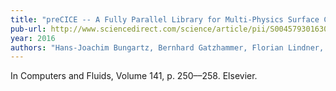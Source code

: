 ```yaml
---
title: "preCICE -- A Fully Parallel Library for Multi-Physics Surface Coupling"
pub-url: http://www.sciencedirect.com/science/article/pii/S0045793016300974 
year: 2016
authors: "Hans-Joachim Bungartz, Bernhard Gatzhammer, Florian Lindner, Miriam Mehl, Klaudius Scheufele, Alexander Shukaev, Benjamin Uekermann"
---
```

In Computers and Fluids, Volume 141, p. 250––258. Elsevier.
